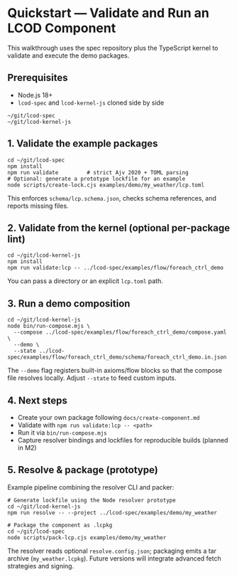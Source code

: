 # Quickstart — Validate and Run an LCOD Component

This walkthrough uses the spec repository plus the TypeScript kernel to validate and execute the demo packages.

## Prerequisites
- Node.js 18+
- `lcod-spec` and `lcod-kernel-js` cloned side by side

```
~/git/lcod-spec
~/git/lcod-kernel-js
```

## 1. Validate the example packages

```
cd ~/git/lcod-spec
npm install
npm run validate         # strict Ajv 2020 + TOML parsing
# Optional: generate a prototype lockfile for an example
node scripts/create-lock.cjs examples/demo/my_weather/lcp.toml
```

This enforces `schema/lcp.schema.json`, checks schema references, and reports missing files.

## 2. Validate from the kernel (optional per-package lint)

```
cd ~/git/lcod-kernel-js
npm install
npm run validate:lcp -- ../lcod-spec/examples/flow/foreach_ctrl_demo
```

You can pass a directory or an explicit `lcp.toml` path.

## 3. Run a demo composition

```
cd ~/git/lcod-kernel-js
node bin/run-compose.mjs \
  --compose ../lcod-spec/examples/flow/foreach_ctrl_demo/compose.yaml \
  --demo \
  --state ../lcod-spec/examples/flow/foreach_ctrl_demo/schema/foreach_ctrl_demo.in.json
```

The `--demo` flag registers built-in axioms/flow blocks so that the compose file resolves locally. Adjust `--state` to feed custom inputs.

## 4. Next steps
- Create your own package following `docs/create-component.md`
- Validate with `npm run validate:lcp -- <path>`
- Run it via `bin/run-compose.mjs`
- Capture resolver bindings and lockfiles for reproducible builds (planned in M2)

## 5. Resolve & package (prototype)

Example pipeline combining the resolver CLI and packer:

```
# Generate lockfile using the Node resolver prototype
cd ~/git/lcod-kernel-js
npm run resolve -- --project ../lcod-spec/examples/demo/my_weather

# Package the component as .lcpkg
cd ~/git/lcod-spec
node scripts/pack-lcp.cjs examples/demo/my_weather
```

The resolver reads optional `resolve.config.json`; packaging emits a tar archive (`my_weather.lcpkg`). Future versions will integrate advanced fetch strategies and signing.
